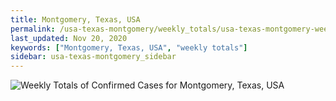 ```yaml
---
title: Montgomery, Texas, USA
permalink: /usa-texas-montgomery/weekly_totals/usa-texas-montgomery-weekly_totals.html
last_updated: Nov 20, 2020
keywords: ["Montgomery, Texas, USA", "weekly totals"]
sidebar: usa-texas-montgomery_sidebar
---
```


![Weekly Totals of Confirmed Cases for Montgomery, Texas, USA](/covid_tracker/images/graphs/usa-texas-montgomery-weekly_totals_graph.png)
